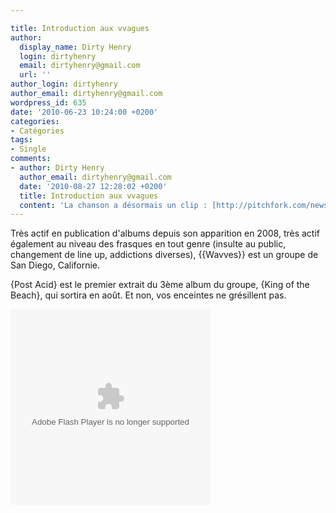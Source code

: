```yaml
---

title: Introduction aux vvagues
author:
  display_name: Dirty Henry
  login: dirtyhenry
  email: dirtyhenry@gmail.com
  url: ''
author_login: dirtyhenry
author_email: dirtyhenry@gmail.com
wordpress_id: 635
date: '2010-06-23 10:24:00 +0200'
categories:
- Catégories
tags:
- Single
comments:
- author: Dirty Henry
  author_email: dirtyhenry@gmail.com
  date: '2010-08-27 12:28:02 +0200'
  title: Introduction aux vvagues
  content: 'La chanson a désormais un clip : [http://pitchfork.com/news/39867-video-wavves-post-acid/->http://pitchfork.com/news/39867-video-wavves-post-acid/]'
---
```

Très actif en publication d'albums depuis son apparition en 2008, très actif également au niveau des frasques en tout genre (insulte au public, changement de line up, addictions diverses), {{Wavves}} est un groupe de San Diego, Californie.

{Post Acid} est le premier extrait du 3ème album du groupe, {King of the Beach}, qui sortira en août. Et non, vos enceintes ne grésillent pas.

<object classid="clsid:d27cdb6e-ae6d-11cf-96b8-444553540000" id="GLS_mediaPlayer_118_0_Tue Jun 22 12:02:36 GMT+0200 2010" codebase="http://download.macromedia.com/pub/shockwave/cabs/flash/swflash.cab" align="middle" width="320" height="313"><param name="movie" value="http://www.greenlabelsound.com/m/118gLsMdA0" /><param name="quality" value="high" /><param name="bgcolor" value="#000000"><param name="allowFullScreen" value="true" /><param name="allowScriptAccess" value="always" /><embed src="http://www.greenlabelsound.com/m/118gLsMdA0" quality="high" bgcolor="#000000"  name="GLS_mediaPlayer_118_0_Tue Jun 22 12:02:36 GMT+0200 2010" allowscriptaccess="always" allowfullscreen="true" type="application/x-shockwave-flash" pluginspage="http://www.macromedia.com/go/getflashplayer" align="middle" width="320" height="313" /></object>
